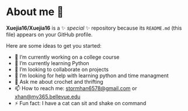 # About me 👋


**Xuejia16/Xuejia16** is a ✨ _special_ ✨ repository because its `README.md` (this file) appears on your GitHub profile.

Here are some ideas to get you started:

- 🔭 I’m currently working on a college course
- 🌱 I’m currently learning Python
- 👯 I’m looking to collaborate on projects
- 🤔 I’m looking for help with learning python and time managment
- 💬 Ask me about crochet and thrifting
- 📫 How to reach me: stormhan6578@gmail.com or xhan@my365.bellevue.edu
- ⚡ Fun fact: I have a cat can sit and shake on command

